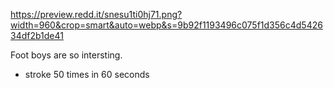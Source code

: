 https://preview.redd.it/snesu1ti0hj71.png?width=960&crop=smart&auto=webp&s=9b92f1193496c075f1d356c4d542634df2b1de41

Foot boys are so intersting.

- stroke 50 times in 60 seconds
